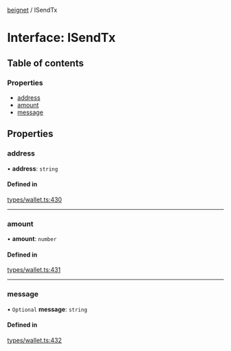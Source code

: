 [beignet](../README.md) / ISendTx

# Interface: ISendTx

## Table of contents

### Properties

- [address](ISendTx.md#address)
- [amount](ISendTx.md#amount)
- [message](ISendTx.md#message)

## Properties

### address

• **address**: `string`

#### Defined in

[types/wallet.ts:430](https://github.com/coreyphillips/beignet/blob/f8e8e28/src/types/wallet.ts#L430)

___

### amount

• **amount**: `number`

#### Defined in

[types/wallet.ts:431](https://github.com/coreyphillips/beignet/blob/f8e8e28/src/types/wallet.ts#L431)

___

### message

• `Optional` **message**: `string`

#### Defined in

[types/wallet.ts:432](https://github.com/coreyphillips/beignet/blob/f8e8e28/src/types/wallet.ts#L432)
